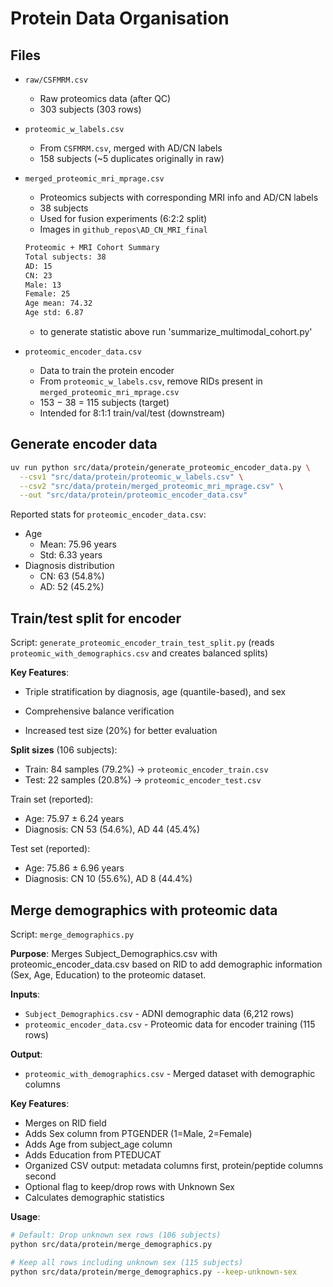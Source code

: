 # Protein Data Organisation

## Files

- `raw/CSFMRM.csv`
  - Raw proteomics data (after QC)
  - 303 subjects (303 rows)

- `proteomic_w_labels.csv`
  - From `CSFMRM.csv`, merged with AD/CN labels
  - 158 subjects (~5 duplicates originally in raw)

- `merged_proteomic_mri_mprage.csv`
  - Proteomics subjects with corresponding MRI info and AD/CN labels
  - 38 subjects
  - Used for fusion experiments (6:2:2 split)
  - Images in `github_repos\AD_CN_MRI_final`
  
  ```bash
  Proteomic + MRI Cohort Summary
  Total subjects: 38
  AD: 15
  CN: 23
  Male: 13
  Female: 25
  Age mean: 74.32
  Age std: 6.87
  ```
  - to generate statistic above run 'summarize_multimodal_cohort.py'

- `proteomic_encoder_data.csv`
  - Data to train the protein encoder
  - From `proteomic_w_labels.csv`, remove RIDs present in `merged_proteomic_mri_mprage.csv`
  - 153 − 38 = 115 subjects (target)
  - Intended for 8:1:1 train/val/test (downstream)

## Generate encoder data

```bash
uv run python src/data/protein/generate_proteomic_encoder_data.py \
  --csv1 "src/data/protein/proteomic_w_labels.csv" \
  --csv2 "src/data/protein/merged_proteomic_mri_mprage.csv" \
  --out "src/data/protein/proteomic_encoder_data.csv"
```

Reported stats for `proteomic_encoder_data.csv`:

- Age
  - Mean: 75.96 years
  - Std:  6.33 years
- Diagnosis distribution
  - CN: 63 (54.8%)
  - AD: 52 (45.2%)

## Train/test split for encoder

Script: `generate_proteomic_encoder_train_test_split.py` (reads `proteomic_with_demographics.csv` and creates balanced splits)

**Key Features**:
- Triple stratification by diagnosis, age (quantile-based), and sex

- Comprehensive balance verification
- Increased test size (20%) for better evaluation

**Split sizes** (106 subjects):
- Train: 84 samples (79.2%) → `proteomic_encoder_train.csv`
- Test: 22 samples (20.8%) → `proteomic_encoder_test.csv`

Train set (reported):

- Age: 75.97 ± 6.24 years
- Diagnosis: CN 53 (54.6%), AD 44 (45.4%)

Test set (reported):

- Age: 75.86 ± 6.96 years
- Diagnosis: CN 10 (55.6%), AD 8 (44.4%)

## Merge demographics with proteomic data

Script: `merge_demographics.py`

**Purpose**: Merges Subject_Demographics.csv with proteomic_encoder_data.csv based on RID to add demographic information (Sex, Age, Education) to the proteomic dataset.

**Inputs**:
- `Subject_Demographics.csv` - ADNI demographic data (6,212 rows)
- `proteomic_encoder_data.csv` - Proteomic data for encoder training (115 rows)

**Output**:
- `proteomic_with_demographics.csv` - Merged dataset with demographic columns

**Key Features**:
- Merges on RID field
- Adds Sex column from PTGENDER (1=Male, 2=Female)
- Adds Age from subject_age column
- Adds Education from PTEDUCAT
- Organized CSV output: metadata columns first, protein/peptide columns second
- Optional flag to keep/drop rows with Unknown Sex
- Calculates demographic statistics

**Usage**:
```bash
# Default: Drop unknown sex rows (106 subjects)
python src/data/protein/merge_demographics.py

# Keep all rows including unknown sex (115 subjects)
python src/data/protein/merge_demographics.py --keep-unknown-sex
```
